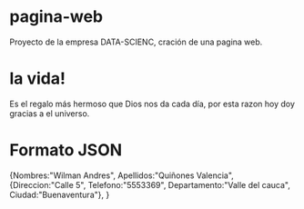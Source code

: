 # pagina-web
Proyecto de la empresa DATA-SCIENC, cración de una pagina web.
# la vida!
Es el regalo más hermoso que Dios nos da cada día, por esta razon hoy doy gracias a el universo.
# Formato JSON
{Nombres:"Wilman Andres", Apellidos:"Quiñones Valencia", {Direccion:"Calle 5", Telefono:"5553369", Departamento:"Valle 
del cauca", Ciudad:"Buenaventura"}, }
